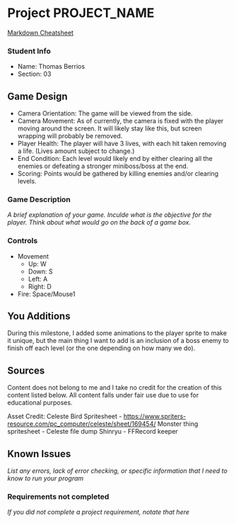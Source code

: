 # Project PROJECT_NAME

[Markdown Cheatsheet](https://github.com/adam-p/markdown-here/wiki/Markdown-Here-Cheatsheet)

### Student Info

-   Name: Thomas Berrios
-   Section: 03

## Game Design

-   Camera Orientation: The game will be viewed from the side.
-   Camera Movement: As of currently, the camera is fixed with the player moving around the screen. It will likely stay like this, but screen wrapping will probably be removed.
-   Player Health: The player will have 3 lives, with each hit taken removing a life. (Lives amount subject to change.)
-   End Condition: Each level would likely end by either clearing all the enemies or defeating a stronger miniboss/boss at the end.
-   Scoring: Points would be gathered by killing enemies and/or clearing levels.

### Game Description

_A brief explanation of your game. Inculde what is the objective for the player. Think about what would go on the back of a game box._

### Controls

-   Movement
    -   Up: W
    -   Down: S
    -   Left: A
    -   Right: D
-   Fire: Space/Mouse1

## You Additions

During this milestone, I added some animations to the player sprite to make it unique, but the main thing I want to add is an inclusion of a boss enemy to finish off each level (or the one depending on how many we do).

## Sources

Content does not belong to me and I take no credit for the creation of this content listed below. All content falls under fair use due to use for educational purposes. 

Asset Credit:
    Celeste Bird Spritesheet - https://www.spriters-resource.com/pc_computer/celeste/sheet/169454/
    Monster thing spritesheet - Celeste file dump
    Shinryu - FFRecord keeper

## Known Issues

_List any errors, lack of error checking, or specific information that I need to know to run your program_

### Requirements not completed

_If you did not complete a project requirement, notate that here_


